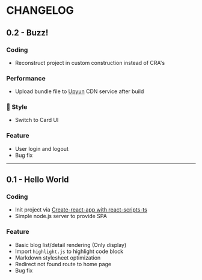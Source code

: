 # CHANGELOG

## 0.2 - Buzz!

### Coding

- Reconstruct project in custom construction instead of CRA's

### Performance

- Upload bundle file to [Upyun](https://upyun.com) CDN service after build

### 💄 Style

- Switch to Card UI

### Feature

- User login and logout
- Bug fix

---

## 0.1 - Hello World

### Coding

- Init project via [Create-react-app with react-scripts-ts](https://github.com/Microsoft/TypeScript-React-Starter)
- Simple node.js server to provide SPA

### Feature

- Basic blog list/detail rendering (Only display)
- Import `highlight.js` to highlight code block
- Markdown stylesheet optimization
- Redirect not found route to home page
- Bug fix